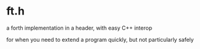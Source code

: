 # ft.h

a forth implementation in a header, with easy C++ interop

for when you need to extend a program quickly, but not particularly safely